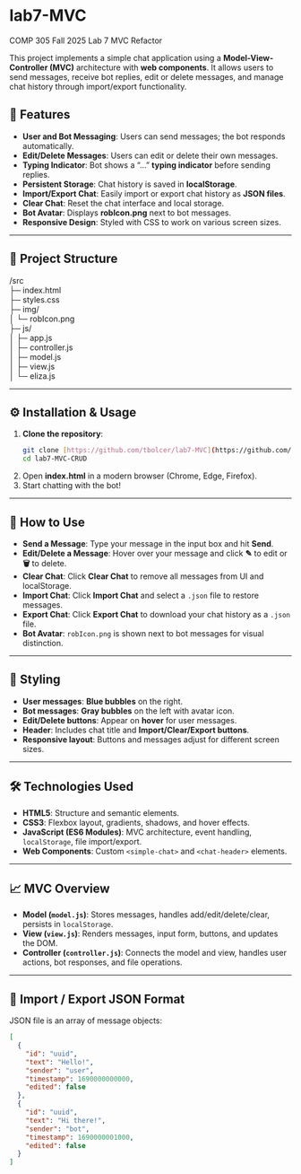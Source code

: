 # lab7-MVC
COMP 305 Fall 2025 Lab 7 MVC Refactor

This project implements a simple chat application using a **Model-View-Controller (MVC)** architecture with **web components**. It allows users to send messages, receive bot replies, edit or delete messages, and manage chat history through import/export functionality.

## 🧩 Features
* **User and Bot Messaging**: Users can send messages; the bot responds automatically.
* **Edit/Delete Messages**: Users can edit or delete their own messages.
* **Typing Indicator**: Bot shows a “…” **typing indicator** before sending replies.
* **Persistent Storage**: Chat history is saved in **localStorage**.
* **Import/Export Chat**: Easily import or export chat history as **JSON files**.
* **Clear Chat**: Reset the chat interface and local storage.
* **Bot Avatar**: Displays **robIcon.png** next to bot messages.
* **Responsive Design**: Styled with CSS to work on various screen sizes.

---

## 📂 Project Structure

/src<br>
├─ index.html<br>
├─ styles.css<br>
├─ img/<br>
│ └─ robIcon.png<br>
├─ js/<br>
│ ├─ app.js<br>
│ ├─ controller.js<br>
│ ├─ model.js<br>
│ ├─ view.js<br>
│ └─ eliza.js<br>
        

---

## ⚙️ Installation & Usage
1.  **Clone the repository**:
    ```bash
    git clone [https://github.com/tbolcer/lab7-MVC](https://github.com/tbolcer/lab7-MVC.git)
    cd lab7-MVC-CRUD
    ```
2.  Open **index.html** in a modern browser (Chrome, Edge, Firefox).
3.  Start chatting with the bot!

---

## 📝 How to Use
* **Send a Message**: Type your message in the input box and hit **Send**.
* **Edit/Delete a Message**: Hover over your message and click **✎** to edit or **🗑** to delete.
* **Clear Chat**: Click **Clear Chat** to remove all messages from UI and localStorage.
* **Import Chat**: Click **Import Chat** and select a `.json` file to restore messages.
* **Export Chat**: Click **Export Chat** to download your chat history as a `.json` file.
* **Bot Avatar**: `robIcon.png` is shown next to bot messages for visual distinction.

---

## 🎨 Styling
* **User messages**: **Blue bubbles** on the right.
* **Bot messages**: **Gray bubbles** on the left with avatar icon.
* **Edit/Delete buttons**: Appear on **hover** for user messages.
* **Header**: Includes chat title and **Import/Clear/Export buttons**.
* **Responsive layout**: Buttons and messages adjust for different screen sizes.

---

## 🛠️ Technologies Used
* **HTML5**: Structure and semantic elements.
* **CSS3**: Flexbox layout, gradients, shadows, and hover effects.
* **JavaScript (ES6 Modules)**: MVC architecture, event handling, `localStorage`, file import/export.
* **Web Components**: Custom `<simple-chat>` and `<chat-header>` elements.

---

## 📈 MVC Overview
* **Model (`model.js`)**: Stores messages, handles add/edit/delete/clear, persists in `localStorage`.
* **View (`view.js`)**: Renders messages, input form, buttons, and updates the DOM.
* **Controller (`controller.js`)**: Connects the model and view, handles user actions, bot responses, and file operations.

---

## 📂 Import / Export JSON Format
JSON file is an array of message objects:

```json
[
  {
    "id": "uuid",
    "text": "Hello!",
    "sender": "user",
    "timestamp": 1690000000000,
    "edited": false
  },
  {
    "id": "uuid",
    "text": "Hi there!",
    "sender": "bot",
    "timestamp": 1690000001000,
    "edited": false
  }
]
